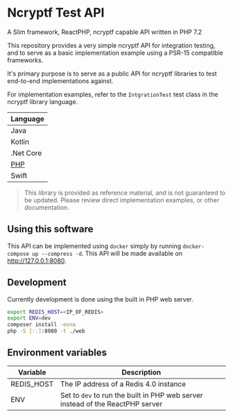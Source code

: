 # Ncryptf Test API

A Slim framework, ReactPHP, ncryptf capable API written in PHP 7.2

This repository provides a very simple ncryptf API for integration testing, and to serve as a basic implementation example using a PSR-15 compatible frameworks.

It's primary purpose is to serve as a public API for ncryptf libraries to test end-to-end implementations against.

For implementation examples, refer to the `IntgrationTest` test class in the ncryptf library language.

| Language |
|----------|
| Java |
| Kotlin |
| .Net Core |
| [PHP](https://github.com/ncryptf/ncryptf-php/blob/master/tests/IntegrationTest.php) |
| Swift |

> This library is provided as reference material, and is not guaranteed to be updated. Please review direct implementation examples, or other documentation.

## Using this software

This API can be implemented using `docker` simply by running `docker-compose up --compress -d`. This API will be made available on http://127.0.0.1:8080.

## Development

Currently development is done using the built in PHP web server.

```bash
export REDIS_HOST=<IP_OF_REDIS>
export ENV=dev
composer install -ovna
php -S [::]:8080 -t ./web
```

## Environment variables

| Variable   | Description |
|------------|-------------|
| REDIS_HOST | The IP address of a Redis 4.0 instance |
| ENV | Set to `dev` to run the built in PHP web server instead of the ReactPHP server |